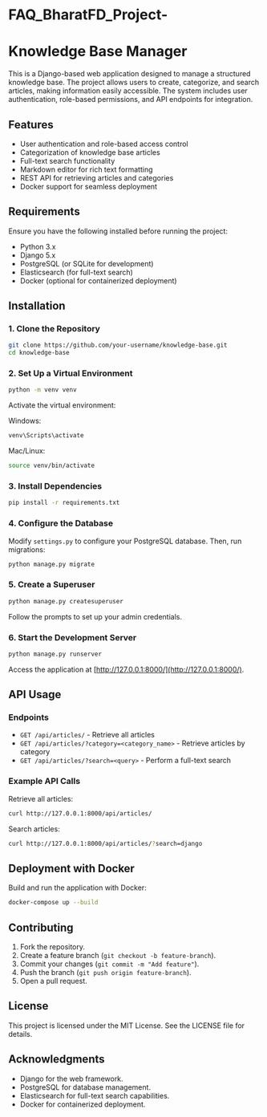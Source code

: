 # FAQ_BharatFD_Project-
# Knowledge Base Manager

This is a Django-based web application designed to manage a structured knowledge base. The project allows users to create, categorize, and search articles, making information easily accessible. The system includes user authentication, role-based permissions, and API endpoints for integration.

## Features

- User authentication and role-based access control
- Categorization of knowledge base articles
- Full-text search functionality
- Markdown editor for rich text formatting
- REST API for retrieving articles and categories
- Docker support for seamless deployment

## Requirements

Ensure you have the following installed before running the project:

- Python 3.x
- Django 5.x
- PostgreSQL (or SQLite for development)
- Elasticsearch (for full-text search)
- Docker (optional for containerized deployment)

## Installation

### 1. Clone the Repository

```bash
git clone https://github.com/your-username/knowledge-base.git
cd knowledge-base
```

### 2. Set Up a Virtual Environment

```bash
python -m venv venv
```

Activate the virtual environment:

Windows:

```bash
venv\Scripts\activate
```

Mac/Linux:

```bash
source venv/bin/activate
```

### 3. Install Dependencies

```bash
pip install -r requirements.txt
```

### 4. Configure the Database

Modify `settings.py` to configure your PostgreSQL database. Then, run migrations:

```bash
python manage.py migrate
```

### 5. Create a Superuser

```bash
python manage.py createsuperuser
```

Follow the prompts to set up your admin credentials.

### 6. Start the Development Server

```bash
python manage.py runserver
```

Access the application at [http://127.0.0.1:8000/](http://127.0.0.1:8000/).

## API Usage

### Endpoints

- `GET /api/articles/` - Retrieve all articles
- `GET /api/articles/?category=<category_name>` - Retrieve articles by category
- `GET /api/articles/?search=<query>` - Perform a full-text search

### Example API Calls

Retrieve all articles:
```bash
curl http://127.0.0.1:8000/api/articles/
```

Search articles:
```bash
curl http://127.0.0.1:8000/api/articles/?search=django
```

## Deployment with Docker

Build and run the application with Docker:

```bash
docker-compose up --build
```

## Contributing

1. Fork the repository.
2. Create a feature branch (`git checkout -b feature-branch`).
3. Commit your changes (`git commit -m "Add feature"`).
4. Push the branch (`git push origin feature-branch`).
5. Open a pull request.

## License

This project is licensed under the MIT License. See the LICENSE file for details.

## Acknowledgments

- Django for the web framework.
- PostgreSQL for database management.
- Elasticsearch for full-text search capabilities.
- Docker for containerized deployment.

